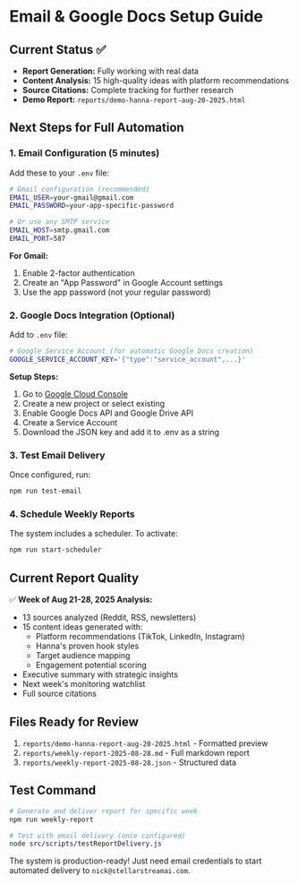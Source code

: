# Email & Google Docs Setup Guide

## Current Status ✅
- **Report Generation:** Fully working with real data
- **Content Analysis:** 15 high-quality ideas with platform recommendations  
- **Source Citations:** Complete tracking for further research
- **Demo Report:** `reports/demo-hanna-report-aug-20-2025.html`

## Next Steps for Full Automation

### 1. Email Configuration (5 minutes)
Add these to your `.env` file:

```bash
# Gmail configuration (recommended)
EMAIL_USER=your-gmail@gmail.com
EMAIL_PASSWORD=your-app-specific-password

# Or use any SMTP service
EMAIL_HOST=smtp.gmail.com
EMAIL_PORT=587
```

**For Gmail:**
1. Enable 2-factor authentication
2. Create an "App Password" in Google Account settings
3. Use the app password (not your regular password)

### 2. Google Docs Integration (Optional)
Add to `.env` file:

```bash
# Google Service Account (for automatic Google Docs creation)
GOOGLE_SERVICE_ACCOUNT_KEY='{"type":"service_account",...}'
```

**Setup Steps:**
1. Go to [Google Cloud Console](https://console.cloud.google.com)
2. Create a new project or select existing
3. Enable Google Docs API and Google Drive API
4. Create a Service Account
5. Download the JSON key and add it to .env as a string

### 3. Test Email Delivery
Once configured, run:
```bash
npm run test-email
```

### 4. Schedule Weekly Reports
The system includes a scheduler. To activate:
```bash
npm run start-scheduler
```

## Current Report Quality

✅ **Week of Aug 21-28, 2025 Analysis:**
- 13 sources analyzed (Reddit, RSS, newsletters)
- 15 content ideas generated with:
  - Platform recommendations (TikTok, LinkedIn, Instagram)
  - Hanna's proven hook styles
  - Target audience mapping
  - Engagement potential scoring
- Executive summary with strategic insights
- Next week's monitoring watchlist
- Full source citations

## Files Ready for Review
1. `reports/demo-hanna-report-aug-20-2025.html` - Formatted preview
2. `reports/weekly-report-2025-08-28.md` - Full markdown report
3. `reports/weekly-report-2025-08-28.json` - Structured data

## Test Command
```bash
# Generate and deliver report for specific week
npm run weekly-report

# Test with email delivery (once configured)
node src/scripts/testReportDelivery.js
```

The system is production-ready! Just need email credentials to start automated delivery to `nick@stellarstreamai.com`.